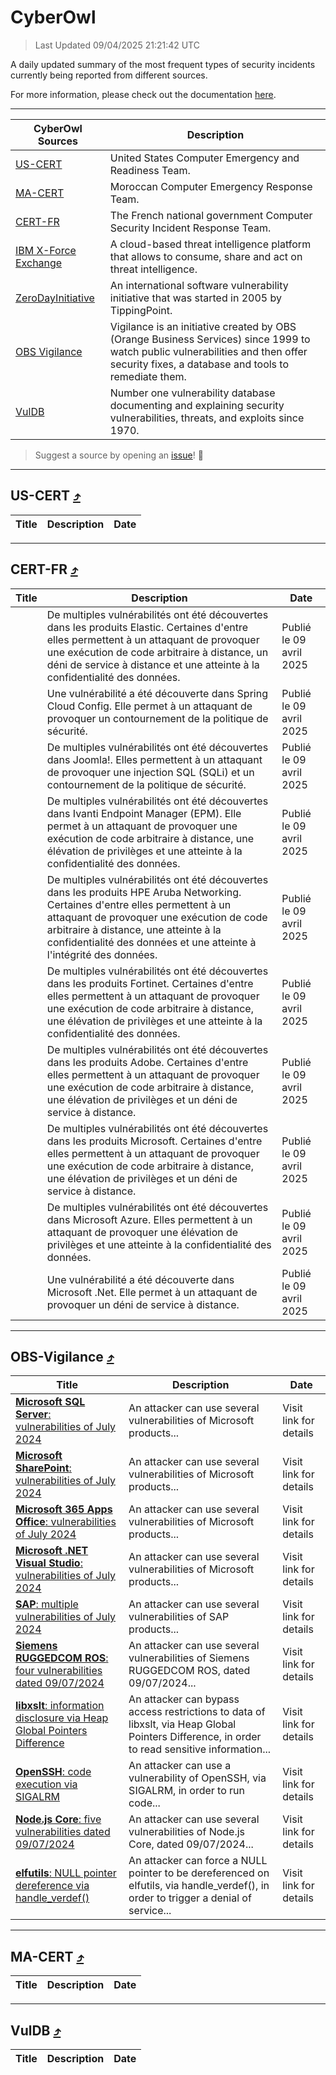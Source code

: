 
 <div id='top'></div>

# CyberOwl

 > Last Updated 09/04/2025 21:21:42 UTC
 
 A daily updated summary of the most frequent types of security incidents currently being reported from different sources.
 
 For more information, please check out the documentation [here](./docs/README.md).
 
 ---
 |CyberOwl Sources|Description|
 |---|---|
 |[US-CERT](#us-cert-arrow_heading_up)|United States Computer Emergency and Readiness Team.|
 |[MA-CERT](#ma-cert-arrow_heading_up)|Moroccan Computer Emergency Response Team.|
 |[CERT-FR](#cert-fr-arrow_heading_up)|The French national government Computer Security Incident Response Team.|
 |[IBM X-Force Exchange](#ibmcloud-arrow_heading_up)|A cloud-based threat intelligence platform that allows to consume, share and act on threat intelligence.|
 |[ZeroDayInitiative](#zerodayinitiative-arrow_heading_up)|An international software vulnerability initiative that was started in 2005 by TippingPoint.|
 |[OBS Vigilance](#obs-vigilance-arrow_heading_up)|Vigilance is an initiative created by OBS (Orange Business Services) since 1999 to watch public vulnerabilities and then offer security fixes, a database and tools to remediate them.|
 |[VulDB](#vuldb-arrow_heading_up)|Number one vulnerability database documenting and explaining security vulnerabilities, threats, and exploits since 1970.|
 
 > Suggest a source by opening an [issue](https://github.com/karimhabush/cyberowl/issues)! :raised_hands:
 ---

## US-CERT [:arrow_heading_up:](#cyberowl)

 |Title|Description|Date|
 |---|---|---|
 
 ---

## CERT-FR [:arrow_heading_up:](#cyberowl)

 |Title|Description|Date|
 |---|---|---|
 |[](https://www.cert.ssi.gouv.fr/avis/CERTFR-2025-AVI-0298/)|De multiples vulnérabilités ont été découvertes dans les produits Elastic. Certaines d'entre elles permettent à un attaquant de provoquer une exécution de code arbitraire à distance, un déni de service à distance et une atteinte à la confidentialité des données.|Publié le 09 avril 2025|
 |[](https://www.cert.ssi.gouv.fr/avis/CERTFR-2025-AVI-0297/)|Une vulnérabilité a été découverte dans Spring Cloud Config. Elle permet à un attaquant de provoquer un contournement de la politique de sécurité.|Publié le 09 avril 2025|
 |[](https://www.cert.ssi.gouv.fr/avis/CERTFR-2025-AVI-0296/)|De multiples vulnérabilités ont été découvertes dans Joomla!. Elles permettent à un attaquant de provoquer une injection SQL (SQLi) et un contournement de la politique de sécurité.|Publié le 09 avril 2025|
 |[](https://www.cert.ssi.gouv.fr/avis/CERTFR-2025-AVI-0295/)|De multiples vulnérabilités ont été découvertes dans Ivanti Endpoint Manager (EPM). Elle permet à un attaquant de provoquer une exécution de code arbitraire à distance, une élévation de privilèges et une atteinte à la confidentialité des données.|Publié le 09 avril 2025|
 |[](https://www.cert.ssi.gouv.fr/avis/CERTFR-2025-AVI-0294/)|De multiples vulnérabilités ont été découvertes dans les produits HPE Aruba Networking. Certaines d'entre elles permettent à un attaquant de provoquer une exécution de code arbitraire à distance, une atteinte à la confidentialité des données et une atteinte à l'intégrité des données.|Publié le 09 avril 2025|
 |[](https://www.cert.ssi.gouv.fr/avis/CERTFR-2025-AVI-0293/)|De multiples vulnérabilités ont été découvertes dans les produits Fortinet. Certaines d'entre elles permettent à un attaquant de provoquer une exécution de code arbitraire à distance, une élévation de privilèges et une atteinte à la confidentialité des données.|Publié le 09 avril 2025|
 |[](https://www.cert.ssi.gouv.fr/avis/CERTFR-2025-AVI-0292/)|De multiples vulnérabilités ont été découvertes dans les produits Adobe. Certaines d'entre elles permettent à un attaquant de provoquer une exécution de code arbitraire à distance, une élévation de privilèges et un déni de service à distance.|Publié le 09 avril 2025|
 |[](https://www.cert.ssi.gouv.fr/avis/CERTFR-2025-AVI-0291/)|De multiples vulnérabilités ont été découvertes dans les produits Microsoft. Certaines d'entre elles permettent à un attaquant de provoquer une exécution de code arbitraire à distance, une élévation de privilèges et un déni de service à distance.|Publié le 09 avril 2025|
 |[](https://www.cert.ssi.gouv.fr/avis/CERTFR-2025-AVI-0290/)|De multiples vulnérabilités ont été découvertes dans Microsoft Azure. Elles permettent à un attaquant de provoquer une élévation de privilèges et une atteinte à la confidentialité des données.|Publié le 09 avril 2025|
 |[](https://www.cert.ssi.gouv.fr/avis/CERTFR-2025-AVI-0289/)|Une vulnérabilité a été découverte dans Microsoft .Net. Elle permet à un attaquant de provoquer un déni de service à distance.|Publié le 09 avril 2025|
 
 ---

## OBS-Vigilance [:arrow_heading_up:](#cyberowl)

 |Title|Description|Date|
 |---|---|---|
 |[<a href="https://vigilance.fr/vulnerability/Microsoft-SQL-Server-vulnerabilities-of-July-2024-44692" class="noirorange"><b>Microsoft SQL Server</b>: vulnerabilities of July 2024</a>](https://vigilance.fr/vulnerability/Microsoft-SQL-Server-vulnerabilities-of-July-2024-44692)|An attacker can use several vulnerabilities of Microsoft products...|Visit link for details|
 |[<a href="https://vigilance.fr/vulnerability/Microsoft-SharePoint-vulnerabilities-of-July-2024-44691" class="noirorange"><b>Microsoft SharePoint</b>: vulnerabilities of July 2024</a>](https://vigilance.fr/vulnerability/Microsoft-SharePoint-vulnerabilities-of-July-2024-44691)|An attacker can use several vulnerabilities of Microsoft products...|Visit link for details|
 |[<a href="https://vigilance.fr/vulnerability/Microsoft-365-Apps-Office-vulnerabilities-of-July-2024-44690" class="noirorange"><b>Microsoft 365 Apps  Office</b>: vulnerabilities of July 2024</a>](https://vigilance.fr/vulnerability/Microsoft-365-Apps-Office-vulnerabilities-of-July-2024-44690)|An attacker can use several vulnerabilities of Microsoft products...|Visit link for details|
 |[<a href="https://vigilance.fr/vulnerability/Microsoft-NET-Visual-Studio-vulnerabilities-of-July-2024-44689" class="noirorange"><b>Microsoft .NET  Visual Studio</b>: vulnerabilities of July 2024</a>](https://vigilance.fr/vulnerability/Microsoft-NET-Visual-Studio-vulnerabilities-of-July-2024-44689)|An attacker can use several vulnerabilities of Microsoft products...|Visit link for details|
 |[<a href="https://vigilance.fr/vulnerability/SAP-multiple-vulnerabilities-of-July-2024-44687" class="noirorange"><b>SAP</b>: multiple vulnerabilities of July 2024</a>](https://vigilance.fr/vulnerability/SAP-multiple-vulnerabilities-of-July-2024-44687)|An attacker can use several vulnerabilities of SAP products...|Visit link for details|
 |[<a href="https://vigilance.fr/vulnerability/Siemens-RUGGEDCOM-ROS-four-vulnerabilities-dated-09-07-2024-44683" class="noirorange"><b>Siemens RUGGEDCOM ROS</b>: four vulnerabilities dated 09/07/2024</a>](https://vigilance.fr/vulnerability/Siemens-RUGGEDCOM-ROS-four-vulnerabilities-dated-09-07-2024-44683)|An attacker can use several vulnerabilities of Siemens RUGGEDCOM ROS, dated 09/07/2024...|Visit link for details|
 |[<a href="https://vigilance.fr/vulnerability/libxslt-information-disclosure-via-Heap-Global-Pointers-Difference-46666" class="noirorange"><b>libxslt</b>: information disclosure via Heap Global Pointers Difference</a>](https://vigilance.fr/vulnerability/libxslt-information-disclosure-via-Heap-Global-Pointers-Difference-46666)|An attacker can bypass access restrictions to data of libxslt, via Heap Global Pointers Difference, in order to read sensitive information...|Visit link for details|
 |[<a href="https://vigilance.fr/vulnerability/OpenSSH-code-execution-via-SIGALRM-44681" class="noirorange"><b>OpenSSH</b>: code execution via SIGALRM</a>](https://vigilance.fr/vulnerability/OpenSSH-code-execution-via-SIGALRM-44681)|An attacker can use a vulnerability of OpenSSH, via SIGALRM, in order to run code...|Visit link for details|
 |[<a href="https://vigilance.fr/vulnerability/Node-js-Core-five-vulnerabilities-dated-09-07-2024-44678" class="noirorange"><b>Node.js Core</b>: five vulnerabilities dated 09/07/2024</a>](https://vigilance.fr/vulnerability/Node-js-Core-five-vulnerabilities-dated-09-07-2024-44678)|An attacker can use several vulnerabilities of Node.js Core, dated 09/07/2024...|Visit link for details|
 |[<a href="https://vigilance.fr/vulnerability/elfutils-NULL-pointer-dereference-via-handle-verdef-46660" class="noirorange"><b>elfutils</b>: NULL pointer dereference via handle_verdef()</a>](https://vigilance.fr/vulnerability/elfutils-NULL-pointer-dereference-via-handle-verdef-46660)|An attacker can force a NULL pointer to be dereferenced on elfutils, via handle_verdef(), in order to trigger a denial of service...|Visit link for details|
 
 ---

## MA-CERT [:arrow_heading_up:](#cyberowl)

 |Title|Description|Date|
 |---|---|---|
 
 ---

## VulDB [:arrow_heading_up:](#cyberowl)

 |Title|Description|Date|
 |---|---|---|
 
